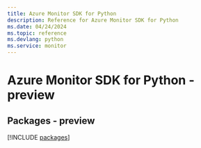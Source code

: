 ```yaml
---
title: Azure Monitor SDK for Python
description: Reference for Azure Monitor SDK for Python
ms.date: 04/24/2024
ms.topic: reference
ms.devlang: python
ms.service: monitor
---
```

# Azure Monitor SDK for Python - preview
## Packages - preview
[!INCLUDE [packages](monitor-index.md)]